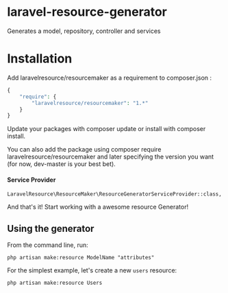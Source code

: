 # laravel-resource-generator
Generates a model, repository, controller and services
# Installation
Add laravelresource/resourcemaker as a requirement to composer.json :

```php
{
    "require": {
        "laravelresource/resourcemaker": "1.*"
    }
}
```
Update your packages with composer update or install with composer install.

You can also add the package using composer require laravelresource/resourcemaker and later specifying the version you want (for now, dev-master is your best bet).

#### Service Provider
`LaravelResource\ResourceMaker\ResourceGeneratorServiceProvider::class,`

And that's it! Start working with a awesome resource Generator!

## Using the generator

From the command line, run: 

    php artisan make:resource ModelName "attributes"

For the simplest example, let's create a new ```users``` resource:

    php artisan make:resource Users
